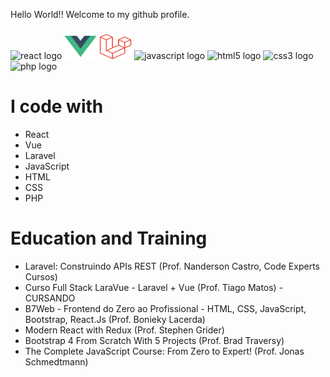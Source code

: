 <p align="left">Hello World!! Welcome to my github profile.</p>

###
<div align="left">  
  <img src="https://cdn.jsdelivr.net/gh/devicons/devicon/icons/react/react-original.svg" height="40" width="52" alt="react logo"  />
  <img src="https://github.com/devicons/devicon/blob/v2.16.0/icons/vuejs/vuejs-original.svg" height="40" width="52" alt="vue logo" />
  <img src="https://github.com/devicons/devicon/blob/v2.16.0/icons/laravel/laravel-original.svg" height="40" width="52" alt="laravel logo" />        
  <img src="https://cdn.jsdelivr.net/gh/devicons/devicon/icons/javascript/javascript-original.svg" height="40" width="52" alt="javascript logo"  />
  <img src="https://cdn.jsdelivr.net/gh/devicons/devicon/icons/html5/html5-original.svg" height="40" width="52" alt="html5 logo"  />
  <img src="https://cdn.jsdelivr.net/gh/devicons/devicon/icons/css3/css3-original.svg" height="40" width="52" alt="css3 logo"  />
  <img src="https://cdn.jsdelivr.net/gh/devicons/devicon/icons/php/php-original.svg" height="40" width="52" alt="php logo"  />
</div>

###
<h1 align="left">I code with</h1>
<ul>
    <li>React</li>
    <li>Vue</li>
    <li>Laravel</li>
    <li>JavaScript</li>
    <li>HTML</li>
    <li>CSS</li> 
    <li>PHP</li>
</ul>

###
<h1 align="left">Education and Training</h1>
  <ul>
    <li>Laravel: Construindo APIs REST (Prof. Nanderson Castro, Code Experts Cursos)</li>
    <li>Curso Full Stack LaraVue - Laravel + Vue (Prof. Tiago Matos) - CURSANDO</li>
    <li>B7Web - Frontend do Zero ao Profissional - HTML, CSS, JavaScript, Bootstrap, React.Js (Prof. Bonieky Lacerda)</li>
    <li>Modern React with Redux (Prof. Stephen Grider)</li> 
    <li>Bootstrap 4 From Scratch With 5 Projects (Prof. Brad Traversy)</li>
    <li>The Complete JavaScript Course: From Zero to Expert! (Prof. Jonas Schmedtmann)</li>
  </ul>
